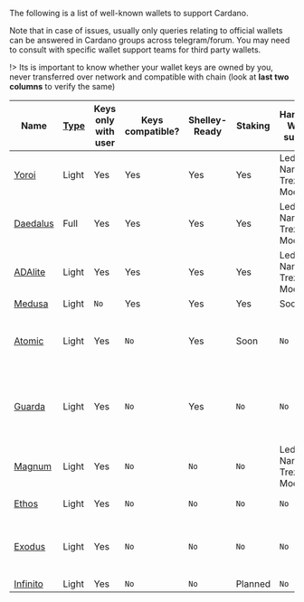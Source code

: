 
The following is a list of well-known wallets to support Cardano.

Note that in case of issues, usually only queries relating to official wallets can be answered in Cardano groups across telegram/forum. You may need to consult with specific wallet support teams for third party wallets.

!> Its is important to know whether your wallet keys are owned by you, never transferred over network and compatible with chain (look at **last two columns** to verify the same)

|Name      |[Type][1]|Keys only with user|Keys compatible?|Shelley-Ready|Staking |Hardware Wallet support        |Open Source|Creator |Platforms|
|----------|---------|-------------------|----------------|-------------|--------|-------------------------------|-----------|--------|---------|
|[Yoroi]   |Light    |Yes                |Yes             |Yes          |Yes    |Ledger Nano S/X, Trezor Model T|[Yes](https://github.com/emurgo/yoroi-frontend)|[Emurgo](https://emurgo.io)|Chromium Extension, Android, IPhone|        
|[Daedalus]|Full     |Yes                |Yes             |Yes          |Yes     |Ledger Nano S/X, Trezor Model T|[Yes](https://github.com/input-output-hk/daedalus)|[IOG](https://iohk.io)|Windows, MacOS, Linux|
|[ADAlite] |Light    |Yes                |Yes             |Yes          |Yes     |Ledger Nano S/X, Trezor Model T|[Yes](https://github.com/vacuumlabs/adalite)|[VacuumLabs](https://www.vacuumlabs.com/)|Web|
|[Medusa]  |Light    |`No`               |Yes             |Yes          |Yes     |Soon                           |`No`|[Denis Kalinin](https://t.me/Fell_x27)|Web|
|[Atomic]  |Light    |Yes                |`No`            |Yes          |Soon    |`No`                           |`No`|[Atomic]|Windows, MacOS, Linux, Android, IPhone|
|[Guarda]  |Light    |Yes                |`No`            |Yes          |`No`    |`No`                           |`No`|[Guarda]|Chromium extension, Web, Windows, Android, IPhone|
|[Magnum]  |Light    |Yes                |`No`            |`No`         |`No`    |Ledger Nano S/X, Trezor Model T|[Yes](https://github.com/magnumwallet)|[Magnum]|Web|
|[Ethos]   |Light    |Yes                |`No`            |`No`         |`No`    |`No`                           |`No`|[Ethos]|Android, IPhone|
|[Exodus]  |Light    |Yes                |`No`            |`No`         |`No`    |`No`                           |`No`|[Exodus]|Windows, MacOS, Linux, Android, IPhone|
|[Infinito]|Light    |Yes                |`No`            |`No`         |Planned |`No`                           |[Yes](https://github.com/infinityblockchainlabs)|[Infinito]|No|Android, Iphone|


[1]: Wallets/types.md#software-wallets
[Daedalus]: https://daedaluswallet.io
[Yoroi]: https://yoroi-wallet.com
[ADAlite]: https://www.adalite.io
[Medusa]: https://adawallet.io/
[Atomic]: https://atomicwallet.io/
[Guarda]: https://guarda.com
[Magnum]: https://magnumwallet.co/
[Ethos]: https://www.ethos.io/universal-wallet/
[Exodus]: https://www.exodus.io/
[Infinito]: https://www.infinitowallet.io
